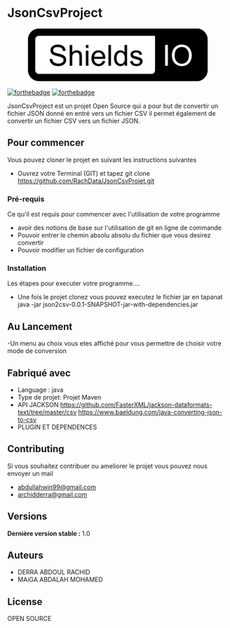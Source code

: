 # JsonCsvProject

<p align="center">
    <img src="https://raw.githubusercontent.com/badges/shields/master/frontend/images/logo.svg?sanitize=true"
        height="120">
</p>

[![forthebadge](http://forthebadge.com/images/badges/built-with-love.svg)](http://forthebadge.com)  [![forthebadge](https://forthebadge.com/images/badges/oooo-kill-em.svg)](https://forthebadge.com)

 JsonCsvProject est un projet Open Source qui a pour but de convertir un fichier JSON donné en entré vers un fichier CSV
 il permet également de convertir un fichier CSV vers un fichier JSON.


## Pour commencer

Vous pouvez cloner le projet en suivant les instructions suivantes
- Ouvrez votre Terminal (GIT) et tapez git clone https://github.com/RachData/JsonCsvProjet.git

### Pré-requis

Ce qu'il est requis pour commencer avec l'utilisation de votre programme 

- avoir des notions de base sur l'utilisation de git en ligne de commande 
- Pouvoir entrer le chemin absolu absolu du fichier que vous desirez convertir
- Pouvoir modifier un fichier de configuration

### Installation

Les étapes pour executer votre programme....

- Une fois le projet clonez vous pouvez executez le fichier jar en tapanat java -jar json2csv-0.0.1-SNAPSHOT-jar-with-dependencies.jar

## Au Lancement

-Un menu au choix vous etes affiché pour vous permettre de choisir votre mode de conversion

## Fabriqué avec 
* Language : java
* Type de projet: Projet Maven
* API JACKSON https://github.com/FasterXML/jackson-dataformats-text/tree/master/csv
 https://www.baeldung.com/java-converting-json-to-csv
* PLUGIN ET DEPENDENCES 

## Contributing

Si vous souhaitez contribuer ou ameliorer le projet vous pouvez nous envoyer un mail 
- abdullahwin99@gmail.com
- archidderra@gmail.com

## Versions

**Dernière version stable :** 1.0

## Auteurs
- DERRA ABDOUL RACHID
- MAiGA ABDALAH MOHAMED

## License

OPEN SOURCE

